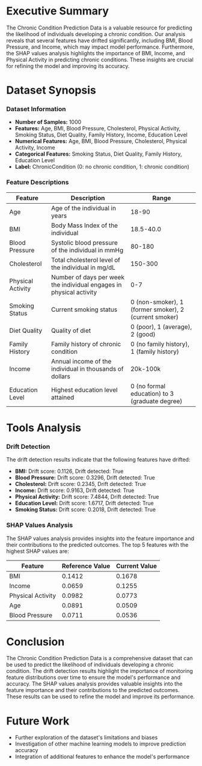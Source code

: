 **Executive Summary**
=====================

The Chronic Condition Prediction Data is a valuable resource for predicting the likelihood of individuals developing a chronic condition. Our analysis reveals that several features have drifted significantly, including BMI, Blood Pressure, and Income, which may impact model performance. Furthermore, the SHAP values analysis highlights the importance of BMI, Income, and Physical Activity in predicting chronic conditions. These insights are crucial for refining the model and improving its accuracy.

**Dataset Synopsis**
===============

### Dataset Information

* **Number of Samples:** 1000
* **Features:** Age, BMI, Blood Pressure, Cholesterol, Physical Activity, Smoking Status, Diet Quality, Family History, Income, Education Level
* **Numerical Features:** Age, BMI, Blood Pressure, Cholesterol, Physical Activity, Income
* **Categorical Features:** Smoking Status, Diet Quality, Family History, Education Level
* **Label:** ChronicCondition (0: no chronic condition, 1: chronic condition)

### Feature Descriptions

| Feature | Description | Range |
| --- | --- | --- |
| Age | Age of the individual in years | 18-90 |
| BMI | Body Mass Index of the individual | 18.5-40.0 |
| Blood Pressure | Systolic blood pressure of the individual in mmHg | 80-180 |
| Cholesterol | Total cholesterol level of the individual in mg/dL | 150-300 |
| Physical Activity | Number of days per week the individual engages in physical activity | 0-7 |
| Smoking Status | Current smoking status | 0 (non-smoker), 1 (former smoker), 2 (current smoker) |
| Diet Quality | Quality of diet | 0 (poor), 1 (average), 2 (good) |
| Family History | Family history of chronic condition | 0 (no family history), 1 (family history) |
| Income | Annual income of the individual in thousands of dollars | 20k-100k |
| Education Level | Highest education level attained | 0 (no formal education) to 3 (graduate degree) |

**Tools Analysis**
=============

### Drift Detection

The drift detection results indicate that the following features have drifted:

* **BMI:** Drift score: 0.1126, Drift detected: True
* **Blood Pressure:** Drift score: 0.3296, Drift detected: True
* **Cholesterol:** Drift score: 0.2345, Drift detected: True
* **Income:** Drift score: 0.9163, Drift detected: True
* **Physical Activity:** Drift score: 7.4844, Drift detected: True
* **Education Level:** Drift score: 1.6717, Drift detected: True
* **Smoking Status:** Drift score: 0.2018, Drift detected: True

### SHAP Values Analysis

The SHAP values analysis provides insights into the feature importance and their contributions to the predicted outcomes. The top 5 features with the highest SHAP values are:

| Feature | Reference Value | Current Value |
| --- | --- | --- |
| BMI | 0.1412 | 0.1678 |
| Income | 0.0659 | 0.1255 |
| Physical Activity | 0.0982 | 0.0773 |
| Age | 0.0891 | 0.0509 |
| Blood Pressure | 0.0711 | 0.0536 |

**Conclusion**
==========

The Chronic Condition Prediction Data is a comprehensive dataset that can be used to predict the likelihood of individuals developing a chronic condition. The drift detection results highlight the importance of monitoring feature distributions over time to ensure the model's performance and accuracy. The SHAP values analysis provides valuable insights into the feature importance and their contributions to the predicted outcomes. These results can be used to refine the model and improve its performance.

**Future Work**
=============

* Further exploration of the dataset's limitations and biases
* Investigation of other machine learning models to improve prediction accuracy
* Integration of additional features to enhance the model's performance